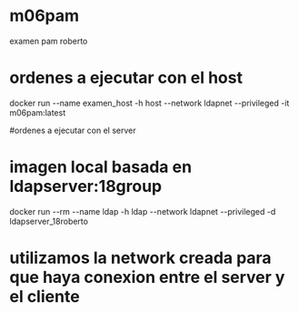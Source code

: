 # m06pam
examen pam roberto 

# ordenes a ejecutar con el host
docker run --name examen_host -h host --network ldapnet --privileged -it m06pam:latest 


#ordenes a ejecutar con el server
# imagen local basada en ldapserver:18group 

 docker run --rm --name ldap -h ldap --network ldapnet --privileged -d ldapserver_18roberto

# utilizamos la network creada para que haya conexion entre el server y el cliente 
